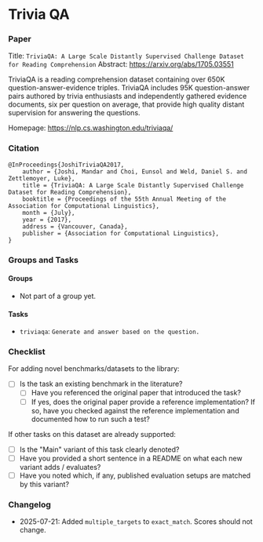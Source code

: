 # Trivia QA

### Paper

Title: `TriviaQA: A Large Scale Distantly Supervised Challenge Dataset for Reading Comprehension`
Abstract: https://arxiv.org/abs/1705.03551

TriviaQA is a reading comprehension dataset containing over 650K question-answer-evidence
triples. TriviaQA includes 95K question-answer pairs authored by trivia enthusiasts
and independently gathered evidence documents, six per question on average, that provide
high quality distant supervision for answering the questions.

Homepage: https://nlp.cs.washington.edu/triviaqa/

### Citation

```
@InProceedings{JoshiTriviaQA2017,
    author = {Joshi, Mandar and Choi, Eunsol and Weld, Daniel S. and Zettlemoyer, Luke},
    title = {TriviaQA: A Large Scale Distantly Supervised Challenge Dataset for Reading Comprehension},
    booktitle = {Proceedings of the 55th Annual Meeting of the Association for Computational Linguistics},
    month = {July},
    year = {2017},
    address = {Vancouver, Canada},
    publisher = {Association for Computational Linguistics},
}
```

### Groups and Tasks

#### Groups

* Not part of a group yet.

#### Tasks

* `triviaqa`: `Generate and answer based on the question.`

### Checklist

For adding novel benchmarks/datasets to the library:

* [ ] Is the task an existing benchmark in the literature?
    * [ ] Have you referenced the original paper that introduced the task?
    * [ ] If yes, does the original paper provide a reference implementation? If so, have you checked against the
      reference implementation and documented how to run such a test?

If other tasks on this dataset are already supported:

* [ ] Is the "Main" variant of this task clearly denoted?
* [ ] Have you provided a short sentence in a README on what each new variant adds / evaluates?
* [ ] Have you noted which, if any, published evaluation setups are matched by this variant?

### Changelog

* 2025-07-21: Added `multiple_targets` to `exact_match`. Scores should not change.

